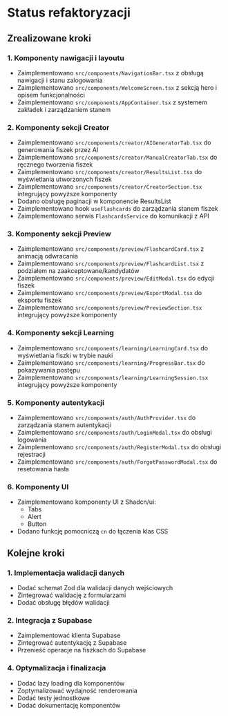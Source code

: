 # Status refaktoryzacji

## Zrealizowane kroki

### 1. Komponenty nawigacji i layoutu

- Zaimplementowano `src/components/NavigationBar.tsx` z obsługą nawigacji i stanu zalogowania
- Zaimplementowano `src/components/WelcomeScreen.tsx` z sekcją hero i opisem funkcjonalności
- Zaimplementowano `src/components/AppContainer.tsx` z systemem zakładek i zarządzaniem stanem

### 2. Komponenty sekcji Creator

- Zaimplementowano `src/components/creator/AIGeneratorTab.tsx` do generowania fiszek przez AI
- Zaimplementowano `src/components/creator/ManualCreatorTab.tsx` do ręcznego tworzenia fiszek
- Zaimplementowano `src/components/creator/ResultsList.tsx` do wyświetlania utworzonych fiszek
- Zaimplementowano `src/components/creator/CreatorSection.tsx` integrujący powyższe komponenty
- Dodano obsługę paginacji w komponencie ResultsList
- Zaimplementowano hook `useFlashcards` do zarządzania stanem fiszek
- Zaimplementowano serwis `FlashcardsService` do komunikacji z API

### 3. Komponenty sekcji Preview

- Zaimplementowano `src/components/preview/FlashcardCard.tsx` z animacją odwracania
- Zaimplementowano `src/components/preview/FlashcardList.tsx` z podziałem na zaakceptowane/kandydatów
- Zaimplementowano `src/components/preview/EditModal.tsx` do edycji fiszek
- Zaimplementowano `src/components/preview/ExportModal.tsx` do eksportu fiszek
- Zaimplementowano `src/components/preview/PreviewSection.tsx` integrujący powyższe komponenty

### 4. Komponenty sekcji Learning

- Zaimplementowano `src/components/learning/LearningCard.tsx` do wyświetlania fiszki w trybie nauki
- Zaimplementowano `src/components/learning/ProgressBar.tsx` do pokazywania postępu
- Zaimplementowano `src/components/learning/LearningSession.tsx` integrujący powyższe komponenty

### 5. Komponenty autentykacji

- Zaimplementowano `src/components/auth/AuthProvider.tsx` do zarządzania stanem autentykacji
- Zaimplementowano `src/components/auth/LoginModal.tsx` do obsługi logowania
- Zaimplementowano `src/components/auth/RegisterModal.tsx` do obsługi rejestracji
- Zaimplementowano `src/components/auth/ForgotPasswordModal.tsx` do resetowania hasła

### 6. Komponenty UI

- Zaimplementowano komponenty UI z Shadcn/ui:
  - Tabs
  - Alert
  - Button
- Dodano funkcję pomocniczą `cn` do łączenia klas CSS

## Kolejne kroki

### 1. Implementacja walidacji danych

- Dodać schemat Zod dla walidacji danych wejściowych
- Zintegrować walidację z formularzami
- Dodać obsługę błędów walidacji

### 2. Integracja z Supabase

- Zaimplementować klienta Supabase
- Zintegrować autentykację z Supabase
- Przenieść operacje na fiszkach do Supabase

### 4. Optymalizacja i finalizacja

- Dodać lazy loading dla komponentów
- Zoptymalizować wydajność renderowania
- Dodać testy jednostkowe
- Dodać dokumentację komponentów
